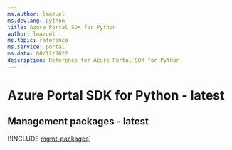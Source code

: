 ```yaml
---
ms.author: lmazuel
ms.devlang: python
title: Azure Portal SDK for Python
author: lmazuel
ms.topic: reference
ms.service: portal
ms.data: 08/12/2022
description: Reference for Azure Portal SDK for Python
---
```

# Azure Portal SDK for Python - latest

## Management packages - latest
[!INCLUDE [mgmt-packages](portal-mgmt-index.md)]